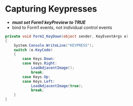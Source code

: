 # Capturing Keypresses
* ***must set Form1 keyPreview to TRUE***
* bind to Form1 events, not individual control events

```cs
private void Form1_KeyDown(object sender, KeyEventArgs e)
{
    System.Console.WriteLine("KEYPRESS");
    switch (e.KeyCode)
    {
        case Keys.Down:
        case Keys.Right:
            LoadAdjacentImage();
            break;
        case Keys.Up:
        case Keys.Left:
            LoadAdjacentImage(true);
            break;
    }
}
```

